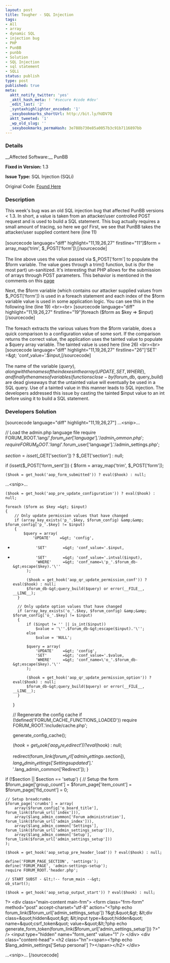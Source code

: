 ```yaml
---
layout: post
title: Tougher - SQL Injection
tags:
- All
- array
- dynamic SQL
- injection bug
- PHP
- PunBB
- punbb
- Solution
- SQL Injection
- sql statement
- SQLi
status: publish
type: post
published: true
meta:
  aktt_notify_twitter: 'yes'
  _aktt_hash_meta: ! '#secure #code #dev'
  _edit_last: '2'
  _syntaxhighlighter_encoded: '1'
  _sexybookmarks_shortUrl: http://bit.ly/hUDV7Q
  aktt_tweeted: '1'
  _wp_old_slug: ''
  _sexybookmarks_permaHash: 3e788b730e85a0057b3c91b7116897bb
---
```

<h3>Details</h3>
__Affected Software:__ PunBB

__Fixed in Version:__  1.3

__Issue Type:__ SQL Injection (SQLi)

Original Code: <a title="Tougher" href="http://spotthevuln.com/2010/12/tougher/" target="_blank">Found    Here</a>
<h3>Description</h3>
This week's bug was an old SQL injection bug that affected PunBB versions &lt; 1.3.  In short, a value is taken from an attacker/user controlled POST request and is used to build a SQL statement.  This bug actually requires a small amount of tracing, so here we go!  First, we see that PunBB takes the attacker/user supplied content here (line 11)
<br><br>
[sourcecode language="diff" highlight="11,19,26,27" firstline="11"]$form = array_map('trim', $_POST['form']);[/sourcecode]
<br><br>
The line above uses the value passed via $_POST['form'] to populate the $form variable.  The value goes through a trim() function, but is (for the most part) un-sanitized.  It's interesting that PHP allows for the submission of arrays through POST parameters.  This behavior is mentioned in the comments on this <a title="Arrays" href="http://php.net/manual/en/reserved.variables.post.php" target="_blank">page</a>

Next, the $form variable (which contains our attacker supplied values from $_POST['form']) is used in a foreach statement and each index of the $form variable value is used in some application logic.   You can see this in the following line (line 19)
<br><br>
[sourcecode language="diff" highlight="11,19,26,27" firstline="19"]foreach ($form as $key =&gt; $input)[/sourcecode]
<br><br>
The foreach extracts the various values from the $form variable, does a quick comparison to a configuration value of some sort.  If the comparison returns the correct value, the application uses the tainted value to populate a $query array variable.  The tainted value is used here (line 26)
<br><br>
[sourcecode language="diff" highlight="11,19,26,27" firstline="26"]'SET'		=&gt; 'conf_value='.$input,[/sourcecode]
<br><br>
The name of the variable ($query), along with the names of the indexes in the array (UPDATE, SET, WHERE), and finally the names of variables/functions close-by ($forum_db, query_build) are dead giveaways that the untainted value will eventually be used in a SQL query.  Use of a tainted value in this manner leads to SQL injection.
The developers addressed this issue by casting the tainted $input value to an int before using it to build a SQL statement.

<h3>Developers Solution</h3>
[sourcecode language="diff" highlight="11,19,26,27"]
...&lt;snip&gt;...

// Load the admin.php language file
require FORUM_ROOT.'lang/'.$forum_user['language'].'/admin_common.php';
require FORUM_ROOT.'lang/'.$forum_user['language'].'/admin_settings.php';

$section = isset($_GET['section']) ? $_GET['section'] : null;

if (isset($_POST['form_sent']))
{
	$form = array_map('trim', $_POST['form']);

	($hook = get_hook('aop_form_submitted')) ? eval($hook) : null;

...&lt;snip&gt;...

	($hook = get_hook('aop_pre_update_configuration')) ? eval($hook) : null;

	foreach ($form as $key =&gt; $input)
	{
		// Only update permission values that have changed
		if (array_key_exists('p_'.$key, $forum_config) &amp;&amp; $forum_config['p_'.$key] != $input)
		{
			$query = array(
				'UPDATE'	=&gt; 'config',
-				'SET'		=&gt; 'conf_value='.$input,
+				'SET'       =&gt; 'conf_value='.intval($input),
				'WHERE'		=&gt; 'conf_name=\'p_'.$forum_db-&gt;escape($key).'\''
			);

			($hook = get_hook('aop_qr_update_permission_conf')) ? eval($hook) : null;
			$forum_db-&gt;query_build($query) or error(__FILE__, __LINE__);
		}

		// Only update option values that have changed
		if (array_key_exists('o_'.$key, $forum_config) &amp;&amp; $forum_config['o_'.$key] != $input)
		{
			if ($input != '' || is_int($input))
				$value = '\''.$forum_db-&gt;escape($input).'\'';
			else
				$value = 'NULL';

			$query = array(
				'UPDATE'	=&gt; 'config',
				'SET'		=&gt; 'conf_value='.$value,
				'WHERE'		=&gt; 'conf_name=\'o_'.$forum_db-&gt;escape($key).'\''
			);

			($hook = get_hook('aop_qr_update_permission_option')) ? eval($hook) : null;
			$forum_db-&gt;query_build($query) or error(__FILE__, __LINE__);
		}
	}

	// Regenerate the config cache
	if (!defined('FORUM_CACHE_FUNCTIONS_LOADED'))
		require FORUM_ROOT.'include/cache.php';

	generate_config_cache();

	($hook = get_hook('aop_pre_redirect')) ? eval($hook) : null;

	redirect(forum_link($forum_url['admin_settings_'.$section]), $lang_admin_settings['Settings updated'].' '.$lang_admin_common['Redirect']);
}

if (!$section || $section == 'setup')
{
	// Setup the form
	$forum_page['group_count'] = $forum_page['item_count'] = $forum_page['fld_count'] = 0;

	// Setup breadcrumbs
	$forum_page['crumbs'] = array(
		array($forum_config['o_board_title'], forum_link($forum_url['index'])),
		array($lang_admin_common['Forum administration'], forum_link($forum_url['admin_index'])),
		array($lang_admin_common['Settings'], forum_link($forum_url['admin_settings_setup'])),
		array($lang_admin_common['Setup'], forum_link($forum_url['admin_settings_setup']))
	);

	($hook = get_hook('aop_setup_pre_header_load')) ? eval($hook) : null;

	define('FORUM_PAGE_SECTION', 'settings');
	define('FORUM_PAGE', 'admin-settings-setup');
	require FORUM_ROOT.'header.php';

	// START SUBST - &lt;!-- forum_main --&gt;
	ob_start();

	($hook = get_hook('aop_setup_output_start')) ? eval($hook) : null;

?&gt;
	&lt;div class=&quot;main-content main-frm&quot;&gt;
		&lt;form class=&quot;frm-form&quot; method=&quot;post&quot; accept-charset=&quot;utf-8&quot; action=&quot;&lt;?php echo forum_link($forum_url['admin_settings_setup']) ?&gt;&quot;&gt;
			&lt;div class=&quot;hidden&quot;&gt;
				&lt;input type=&quot;hidden&quot; name=&quot;csrf_token&quot; value=&quot;&lt;?php echo generate_form_token(forum_link($forum_url['admin_settings_setup'])) ?&gt;&quot; /&gt;
				&lt;input type=&quot;hidden&quot; name=&quot;form_sent&quot; value=&quot;1&quot; /&gt;
			&lt;/div&gt;
				&lt;div class=&quot;content-head&quot;&gt;
					&lt;h2 class=&quot;hn&quot;&gt;&lt;span&gt;&lt;?php echo $lang_admin_settings['Setup personal'] ?&gt;&lt;/span&gt;&lt;/h2&gt;
				&lt;/div&gt;

...&lt;snip&gt;...
[/sourcecode] 
